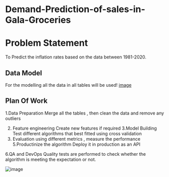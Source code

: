 # Demand-Prediction-of-sales-in-Gala-Groceries


# Problem Statement
To Predict the inflation rates based on the data between 1981-2020.

## Data  Model
For the modelling all the data in all tables will be used!
[image](https://user-images.githubusercontent.com/62654152/187128912-3ccf3aa9-9e87-4a54-b9b8-22a9fe122bb0.png)
## Plan Of Work

1.Data Preparation
	Merge all the tables , then clean the data and remove any outliers

2. Feature engineering
	Create new features  if required
3.Model  Building
	Test different algorithms that best fitted  using cross validation
4. Evaluation
	using different metrics , measure the performance
5.Productinize the algorithm
	Deploy it in production as an API

6.QA and DevOps
	Quality tests are performed to check whether the algorithm is meeting the expectation or not.
	
![image](https://user-images.githubusercontent.com/62654152/187128979-92b287c7-9247-409c-b89d-9f5897db1b9d.png)
